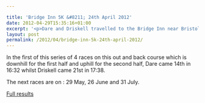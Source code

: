 ```yaml
---

title: 'Bridge Inn 5K &#8211; 24th April 2012'
date: 2012-04-29T15:35:16+01:00
excerpt: '<p>Dare and Driskell travelled to the Bridge Inn near Bristol to run in the Bridge Inn 5K..</p>'
layout: post
permalink: /2012/04/bridge-inn-5k-24th-april-2012/
---
```

In the first of this series of 4 races on this out and back course which is downhill for the first half and uphill for the second half, Dare came 14th in 16:32 whilst Driskell came 21st in 17:38.

The next races are on : 29 May, 26 June and 31 July.

<a href="http://www.bristolandwestac.org/bridge-inn-5k/" target="_blank" rel="nofollow">Full results</a>